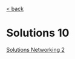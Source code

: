 [< back](README.md)

# Solutions 10

[Solutions Networking 2](https://www.moodle.aau.dk/pluginfile.php/2447213/mod_resource/content/1/solutions-nw2.pdf)